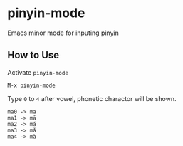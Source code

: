 # pinyin-mode
Emacs minor mode for inputing pinyin

## How to Use

Activate `pinyin-mode`

```
M-x pinyin-mode
```

Type `0` to `4` after vowel, phonetic charactor will be shown.

```
ma0 -> ma
ma1 -> mā
ma2 -> má
ma3 -> mǎ
ma4 -> mà
```
